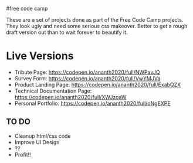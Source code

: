 #free code camp

These are a set of projects done as part of the Free Code Camp projects. They look ugly and need some serious css makeover. Better to get a rough draft version out than to wait forever to beautify it. 

# Live Versions

- Tribute Page: https://codepen.io/ananth2020/full/NWPavJQ
- Survey Form: https://codepen.io/ananth2020/full/VwYMJVa
- Product Landing Page: https://codepen.io/ananth2020/full/ExabQZX
- Technical Documentation Page: https://codepen.io/ananth2020/full/XWJzoaW
- Personal Portfolio: https://codepen.io/ananth2020/full/oNgEXPE

TO DO
------
- Cleanup html/css code
- Improve UI Design
- ??
- Profit!!


